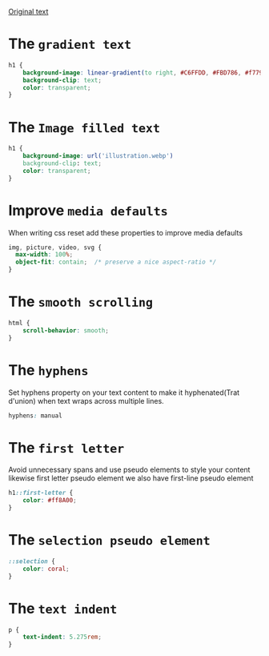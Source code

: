 [Original text](https://dev.to/devsyedmohsin/css-tips-and-tricks-you-will-add-to-cart-163p)
# The ``gradient text``
````css
h1 {
    background-image: linear-gradient(to right, #C6FFDD, #FBD786, #f7797d);
    background-clip: text;
    color: transparent;
}
````

# The ``Image filled text``
````css
h1 {
    background-image: url('illustration.webp')
    background-clip: text;
    color: transparent;
}
````


# Improve ``media defaults``
When writing css reset add these properties to improve media defaults
````css
img, picture, video, svg {
  max-width: 100%;
  object-fit: contain;  /* preserve a nice aspect-ratio */
}
````

# The ``smooth scrolling``
````css
html {
    scroll-behavior: smooth;
}
````

# The ``hyphens``
Set hyphens property on your text content to make it hyphenated(Trat d'union) when text wraps across multiple lines.
````css
hyphens: manual
````

# The ``first letter``
Avoid unnecessary spans and use pseudo elements to style your content likewise first letter pseudo element we also have first-line pseudo element
````css
h1::first-letter {
    color: #ff8A00;
}
````

# The ``selection pseudo element``
````css
::selection {
    color: coral;
}
````

# The ``text indent``
````css
p {
    text-indent: 5.275rem;
}
````




